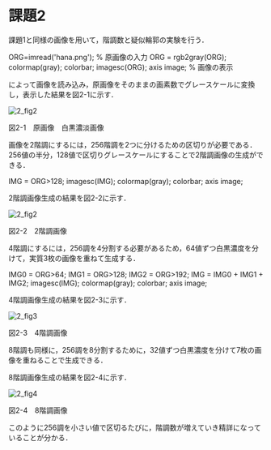 # 課題2

課題1と同様の画像を用いて，階調数と疑似輪郭の実験を行う．

ORG=imread('hana.png'); % 原画像の入力
ORG = rgb2gray(ORG); colormap(gray); colorbar;
imagesc(ORG); axis image; % 画像の表示

によって画像を読み込み，原画像をそのままの画素数でグレースケールに変換し，表示した結果を図2-1に示す．

![2_fig2](https://user-images.githubusercontent.com/35133431/35190390-a956ccac-fea3-11e7-9c94-076ef00630f5.png)

図2-1　原画像　白黒濃淡画像

画像を2階調にするには，256階調を2つに分けるための区切りが必要である．256値の半分，128値で区切りグレースケールにすることで2階調画像の生成ができる．

IMG = ORG>128;
imagesc(IMG); colormap(gray); colorbar;  axis image;

2階調画像生成の結果を図2-2に示す．

![2_fig2](https://user-images.githubusercontent.com/35133431/35190393-b9bc2f7e-fea3-11e7-83ca-ac856605c774.png)

図2-2　2階調画像

4階調にするには，256調を4分割する必要があるため，64値ずつ白黒濃度を分けて，実質3枚の画像を重ねて生成する．

IMG0 = ORG>64;
IMG1 = ORG>128;
IMG2 = ORG>192;
IMG = IMG0 + IMG1 + IMG2;
imagesc(IMG); colormap(gray); colorbar;  axis image;

4階調画像生成の結果を図2-3に示す．

![2_fig3](https://user-images.githubusercontent.com/35133431/35190394-bd84206c-fea3-11e7-86b2-1ebe0190d268.png)

図2-3　4階調画像

8階調も同様に，256調を8分割するために，32値ずつ白黒濃度を分けて7枚の画像を重ねることで生成できる．




8階調画像生成の結果を図2-4に示す．

![2_fig4](https://user-images.githubusercontent.com/35133431/35190396-d45fba76-fea3-11e7-9be9-3c0cf66c395f.png)

図2-4　8階調画像

このように256調を小さい値で区切るたびに，階調数が増えていき精詳になっていることが分かる．
